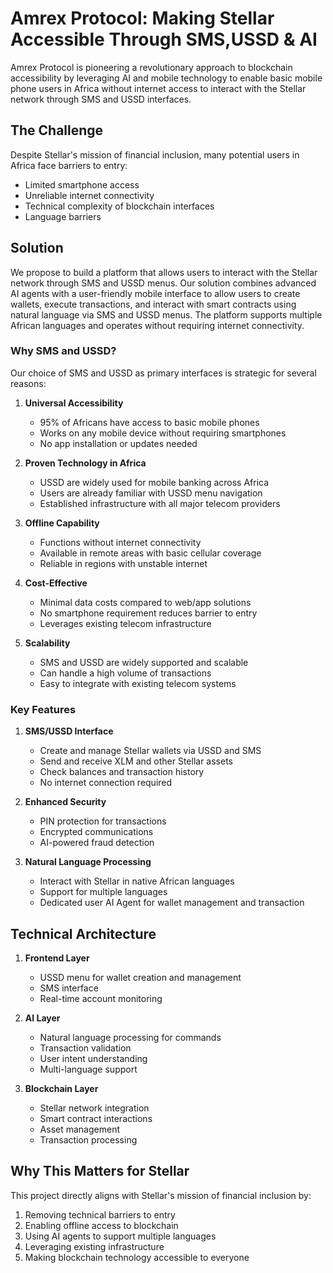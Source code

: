 # Amrex Protocol: Making Stellar Accessible Through SMS,USSD & AI

Amrex Protocol is pioneering a revolutionary approach to blockchain accessibility by leveraging AI and mobile technology to enable basic mobile phone users in Africa without internet access to interact with the Stellar network through SMS and USSD interfaces.

## The Challenge
Despite Stellar's mission of financial inclusion, many potential users in Africa face barriers to entry:
- Limited smartphone access
- Unreliable internet connectivity
- Technical complexity of blockchain interfaces
- Language barriers

## Solution
We propose to build a platform that allows users to interact with the Stellar network through SMS and USSD menus. Our solution combines advanced AI agents with a user-friendly mobile interface to allow users to create wallets, execute transactions, and interact with smart contracts using natural language via SMS and USSD menus. The platform supports multiple African languages and operates without requiring internet connectivity.

### Why SMS and USSD?
Our choice of SMS and USSD as primary interfaces is strategic for several reasons:

1. **Universal Accessibility**
   - 95% of Africans have access to basic mobile phones
   - Works on any mobile device without requiring smartphones
   - No app installation or updates needed

2. **Proven Technology in Africa**
   - USSD are widely used for mobile banking across Africa
   - Users are already familiar with USSD menu navigation
   - Established infrastructure with all major telecom providers

3. **Offline Capability**
   - Functions without internet connectivity
   - Available in remote areas with basic cellular coverage
   - Reliable in regions with unstable internet

4. **Cost-Effective**
   - Minimal data costs compared to web/app solutions
   - No smartphone requirement reduces barrier to entry
   - Leverages existing telecom infrastructure

5. **Scalability**
   - SMS and USSD are widely supported and scalable
   - Can handle a high volume of transactions
   - Easy to integrate with existing telecom systems

### Key Features

1. **SMS/USSD Interface**
   - Create and manage Stellar wallets via USSD and SMS
   - Send and receive XLM and other Stellar assets
   - Check balances and transaction history
   - No internet connection required

2. **Enhanced Security**
   - PIN protection for transactions
   - Encrypted communications
   - AI-powered fraud detection

3. **Natural Language Processing**
   - Interact with Stellar in native African languages
   - Support for multiple languages
   - Dedicated user AI Agent for wallet management and transaction


## Technical Architecture

1. **Frontend Layer**
   - USSD menu for wallet creation and management
   - SMS interface
   - Real-time account monitoring

2. **AI Layer**
   - Natural language processing for commands
   - Transaction validation
   - User intent understanding
   - Multi-language support

3. **Blockchain Layer**
   - Stellar network integration
   - Smart contract interactions
   - Asset management
   - Transaction processing


## Why This Matters for Stellar

This project directly aligns with Stellar's mission of financial inclusion by:
1. Removing technical barriers to entry
2. Enabling offline access to blockchain
3. Using AI agents to support multiple languages
4. Leveraging existing infrastructure
5. Making blockchain technology accessible to everyone
